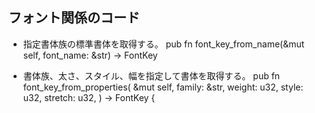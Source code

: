 

## フォント関係のコード

- 指定書体族の標準書体を取得する。
  pub fn font_key_from_name(&mut self, font_name: &str) -> FontKey

- 書体族、太さ、スタイル、幅を指定して書体を取得する。
    pub fn font_key_from_properties(
	  &mut self, family: &str, weight: u32, style: u32, stretch: u32,
	  ) -> FontKey {



